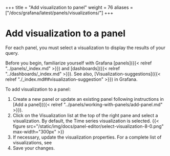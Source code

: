 +++
title = "Add visualization to panel"
weight = 76
aliases = ["/docs/grafana/latest/panels/visualizations/"]
+++

# Add visualization to a panel

For each panel, you must select a visualization to display the results of your query.

Before you begin, familiarize yourself with Grafana [panels]({{< relref "../panels/_index.md" >}}) and [dashboards]({{< relref "../dashboards/_index.md" >}}). See also, [Visualization-suggestions]({{< relref "./_index.md##visualization-suggestion" >}}) in Grafana.

To add visualization to a panel:

1. Create a new panel or update an existing panel following instructions in [Add a panel]({{< relref "../panels/working-with-panels/add-panel.md" >}}).
1. Click on the Visualization list at the top of the right pane and select a visualization. By default, the Time series visualization is selected.
{{< figure src="/static/img/docs/panel-editor/select-visualization-8-0.png" max-width="300px" >}}
1. If necessary, update the visualization properties. For a complete list of visualizations, see 
1. Save your changes.
